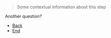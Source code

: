 <blockquote>
<p>Some contextual information about this step</p>
</blockquote>
<p>Another question?</p>
<ul>
<li><a href="../step_identifier">Back</a></li>
<li><a href="../final_step_end">End</a></li>
</ul>
